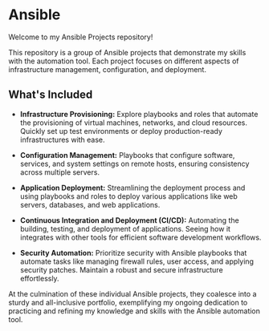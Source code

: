 # Ansible

Welcome to my Ansible Projects repository! 


This repository is a group of Ansible projects that demonstrate my skills with the automation tool. Each project focuses on different aspects of infrastructure management, configuration, and deployment.



## What's Included

- **Infrastructure Provisioning:** Explore playbooks and roles that automate the provisioning of virtual machines, networks, and cloud resources. Quickly set up test environments or deploy production-ready infrastructures with ease.

- **Configuration Management:** Playbooks that configure software, services, and system settings on remote hosts, ensuring consistency across multiple servers.

- **Application Deployment:** Streamlining the deployment process and using playbooks and roles to deploy various applications like web servers, databases, and web applications. 

- **Continuous Integration and Deployment (CI/CD):** Automating the building, testing, and deployment of applications. Seeing how it integrates with other tools for efficient software development workflows.

- **Security Automation:** Prioritize security with Ansible playbooks that automate tasks like managing firewall rules, user access, and applying security patches. Maintain a robust and secure infrastructure effortlessly.



At the culmination of these individual Ansible projects, they coalesce into a sturdy and all-inclusive portfolio, exemplifying my ongoing dedication to practicing and refining my knowledge and skills with the Ansible automation tool.
